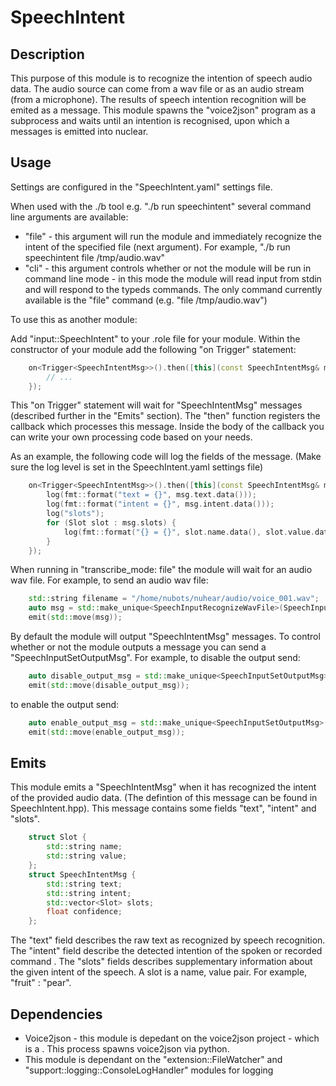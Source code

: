 SpeechIntent
==========

## Description
This purpose of this module is to recognize the intention of speech audio data. The audio source can come from a wav file or as an audio stream (from a microphone). The results of speech intention recognition will be emited as a message.
This module spawns the "voice2json" program as a subprocess and waits until an intention is recognised, upon which
a messages is emitted into nuclear.

## Usage

Settings are configured in the "SpeechIntent.yaml" settings file. 

When used with the ./b tool e.g. "./b run speechintent" several command line arguments are available:
- "file" - this argument will run the module and immediately recognize the intent of the specified file (next argument). For example, "./b run speechintent file /tmp/audio.wav"
- "cli" - this argument controls whether or not the module will be run in command line mode - in this mode the module will read input from stdin and will respond to the typeds commands. The only command currently available is the "file" command (e.g. "file /tmp/audio.wav")

To use this as another module:

Add "input::SpeechIntent" to your .role file for your module.
Within the constructor of your module add the following "on Trigger" statement:

```c++
    on<Trigger<SpeechIntentMsg>>().then([this](const SpeechIntentMsg& msg) {
        // ...
    });
```

This "on Trigger" statement will wait for "SpeechIntentMsg" messages (described further in the "Emits" section). The "then" function registers the callback which processes this message. Inside the body of the callback you can write your own processing code based on your needs.

As an example, the following code will log the fields of the message. (Make sure the log level is set in the SpeechIntent.yaml settings file)

```c++
    on<Trigger<SpeechIntentMsg>>().then([this](const SpeechIntentMsg& msg) {
        log(fmt::format("text = {}", msg.text.data()));
        log(fmt::format("intent = {}", msg.intent.data()));
        log("slots");
        for (Slot slot : msg.slots) {
            log(fmt::format("{} = {}", slot.name.data(), slot.value.data()));
        }
    });
```

When running in "transcribe_mode: file" the module will wait for an audio wav file. For example, to send an audio wav file:
```c++
    std::string filename = "/home/nubots/nuhear/audio/voice_001.wav";
    auto msg = std::make_unique<SpeechInputRecognizeWavFile>(SpeechInputRecognizeWavFile{filename});
    emit(std::move(msg));
```

By default the module will output "SpeechIntentMsg" messages. To control whether or not the module outputs a message you can send a "SpeechInputSetOutputMsg". For example, to disable the output send:
```c++
    auto disable_output_msg = std::make_unique<SpeechInputSetOutputMsg>({false});
    emit(std::move(disable_output_msg));
```

to enable the output send:
```c++
    auto enable_output_msg = std::make_unique<SpeechInputSetOutputMsg>({true});
    emit(std::move(enable_output_msg));
```

## Emits
This module emits a "SpeechIntentMsg" when it has recognized the intent of the provided audio data.  (The defintion of this message can be found in SpeechIntent.hpp). This message contains some fields "text", "intent" and "slots".

```c++
    struct Slot {
        std::string name;
        std::string value;
    };
    struct SpeechIntentMsg {
        std::string text;
        std::string intent;
        std::vector<Slot> slots;
        float confidence;
    };
```

The "text" field describes the raw text as recognized by speech recognition. The "intent" field describe the detected intention of the spoken or recorded command . The "slots" fields describes supplementary information about the given intent of the speech. A slot is a name, value pair. For example, "fruit" : "pear". 

## Dependencies
- Voice2json - this module is depedant on the voice2json project - which is a . This process spawns voice2json via python.
- This module is dependant on the "extension::FileWatcher" and "support::logging::ConsoleLogHandler" modules for logging
